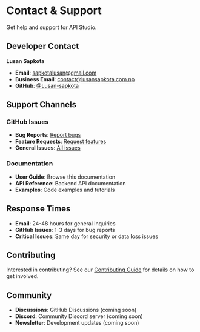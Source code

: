 # Contact & Support

Get help and support for API Studio.

## Developer Contact

**Lusan Sapkota**
- **Email**: [sapkotalusan@gmail.com](mailto:sapkotalusan@gmail.com)
- **Business Email**: [contact@lusansapkota.com.np](mailto:contact@lusansapkota.com.np)
- **GitHub**: [@Lusan-sapkota](https://github.com/Lusan-sapkota)

## Support Channels

### GitHub Issues
- **Bug Reports**: [Report bugs](https://github.com/Lusan-sapkota/Api-Studio/issues/new?template=bug_report.md)
- **Feature Requests**: [Request features](https://github.com/Lusan-sapkota/Api-Studio/issues/new?template=feature_request.md)
- **General Issues**: [All issues](https://github.com/Lusan-sapkota/Api-Studio/issues)

### Documentation
- **User Guide**: Browse this documentation
- **API Reference**: Backend API documentation
- **Examples**: Code examples and tutorials

## Response Times

- **Email**: 24-48 hours for general inquiries
- **GitHub Issues**: 1-3 days for bug reports
- **Critical Issues**: Same day for security or data loss issues

## Contributing

Interested in contributing? See our [Contributing Guide](../development/contributing.md) for details on how to get involved.

## Community

- **Discussions**: GitHub Discussions (coming soon)
- **Discord**: Community Discord server (coming soon)
- **Newsletter**: Development updates (coming soon)